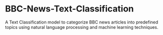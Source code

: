 # BBC-News-Text-Classification
A Text Classification model to categorize BBC news articles into predefined topics using natural language processing and machine learning techniques.
